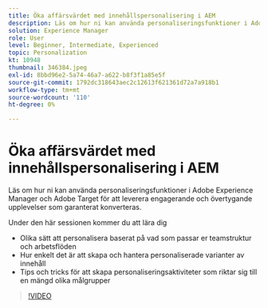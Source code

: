 ```yaml
---
title: Öka affärsvärdet med innehållspersonalisering i AEM
description: Läs om hur ni kan använda personaliseringsfunktioner i Adobe Experience Manager och Adobe Target för att leverera engagerande och övertygande upplevelser som garanterat konverteras.
solution: Experience Manager
role: User
level: Beginner, Intermediate, Experienced
topic: Personalization
kt: 10948
thumbnail: 346384.jpeg
exl-id: 8bbd96e2-5a74-46a7-a622-b8f3f1a85e5f
source-git-commit: 1792dc318643aec2c12613f621361d72a7a918b1
workflow-type: tm+mt
source-wordcount: '110'
ht-degree: 0%

---
```


# Öka affärsvärdet med innehållspersonalisering i AEM

Läs om hur ni kan använda personaliseringsfunktioner i Adobe Experience Manager och Adobe Target för att leverera engagerande och övertygande upplevelser som garanterat konverteras.

Under den här sessionen kommer du att lära dig

* Olika sätt att personalisera baserat på vad som passar er teamstruktur och arbetsflöden
* Hur enkelt det är att skapa och hantera personaliserade varianter av innehåll
* Tips och tricks för att skapa personaliseringsaktiviteter som riktar sig till en mängd olika målgrupper

>[!VIDEO](https://video.tv.adobe.com/v/346384/?quality=12&learn=on)
